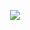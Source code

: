 <p align="center">
  <a href="https://skillicons.dev">
    <img src="https://skillicons.dev/icons?i=js,typescript,cs,python,react,express,nodejs,mongodb,mysql,git,linux" />
  </a>
</p>
